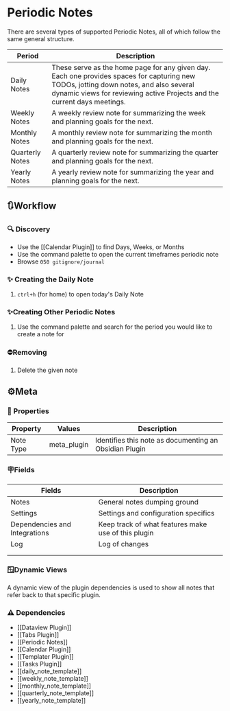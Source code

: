 # Periodic Notes

There are several types of supported Periodic Notes, all of which follow the same general structure.

| Period          | Description                                                                                                                                                                                                        |
| --------------- | ------------------------------------------------------------------------------------------------------------------------------------------------------------------------------------------------------------------ |
| Daily Notes     | These serve as the home page for any given day.  Each one provides spaces for capturing new TODOs, jotting down notes, and also several dynamic views for reviewing active Projects and the current days meetings. |
| Weekly Notes    | A weekly review note for summarizing the week and planning goals for the next.                                                                                                                                     |
| Monthly Notes   | A monthly review note for summarizing the month and planning goals for the next.                                                                                                                                   |
| Quarterly Notes | A quarterly review note for summarizing the quarter and planning goals for the next.                                                                                                                               |
| Yearly Notes    | A yearly review note for summarizing the year and planning goals for the next.                                                                                                                                     |

## 🔃Workflow

### 🔍 Discovery

- Use the [[Calendar Plugin]] to find Days, Weeks, or Months
- Use the command palette to open the current timeframes periodic note
- Browse `050 gitignore/journal`

### ✨ Creating the Daily Note

1. `ctrl+h` (for home) to open today's Daily Note

### ✨Creating Other Periodic Notes

1. Use the command palette and search for the period you would like to create a note for

### ⛔Removing

1. Delete the given note

## ⚙️Meta

### 🔩 Properties

| Property                  | Values                                 | Description                                                               |
| ------------------------- | -------------------------------------- | ------------------------------------------------------------------------- |
| Note Type                 | meta_plugin                            | Identifies this note as documenting an Obsidian Plugin                    |

### 🪧Fields

| Fields                        | Description                                         |
| ----------------------------- | --------------------------------------------------- |
| Notes                         | General notes dumping ground                        |
| Settings                      | Settings and configuration specifics                |
| Dependencies and Integrations | Keep track of what features make use of this plugin |
| Log                           | Log of changes                                      |
|                               |                                                     |
|                               |                                                     |

### 🪟Dynamic Views

A dynamic view of the plugin dependencies is used to show all notes that refer back to that specific plugin.

### ⚠️ Dependencies

- [[Dataview Plugin]]
- [[Tabs Plugin]]
- [[Periodic Notes]]
- [[Calendar Plugin]]
- [[Templater Plugin]]
- [[Tasks Plugin]]
- [[daily_note_template]]
- [[weekly_note_template]]
- [[monthly_note_template]]
- [[quarterly_note_template]]
- [[yearly_note_template]]
